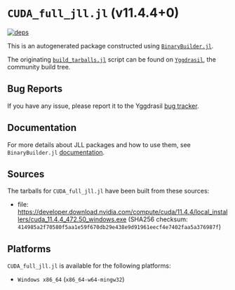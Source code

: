 # `CUDA_full_jll.jl` (v11.4.4+0)

[![deps](https://juliahub.com/docs/CUDA_full_jll/deps.svg)](https://juliahub.com/ui/Packages/CUDA_full_jll/dEkbx?page=2)

This is an autogenerated package constructed using [`BinaryBuilder.jl`](https://github.com/JuliaPackaging/BinaryBuilder.jl).

The originating [`build_tarballs.jl`](https://github.com/JuliaPackaging/Yggdrasil/blob/966939318bb46b4c4bd0125757a5f7a305d9c2cc/C/CUDA/CUDA_full@11.4/build_tarballs.jl) script can be found on [`Yggdrasil`](https://github.com/JuliaPackaging/Yggdrasil/), the community build tree.

## Bug Reports

If you have any issue, please report it to the Yggdrasil [bug tracker](https://github.com/JuliaPackaging/Yggdrasil/issues).

## Documentation

For more details about JLL packages and how to use them, see `BinaryBuilder.jl` [documentation](https://docs.binarybuilder.org/stable/jll/).

## Sources

The tarballs for `CUDA_full_jll.jl` have been built from these sources:

* file: https://developer.download.nvidia.com/compute/cuda/11.4.4/local_installers/cuda_11.4.4_472.50_windows.exe (SHA256 checksum: `414985a2f70580f5aa1e59f670db29e438e9d91961eecf4e7402faa5a376987f`)

## Platforms

`CUDA_full_jll.jl` is available for the following platforms:

* `Windows x86_64` (`x86_64-w64-mingw32`)
